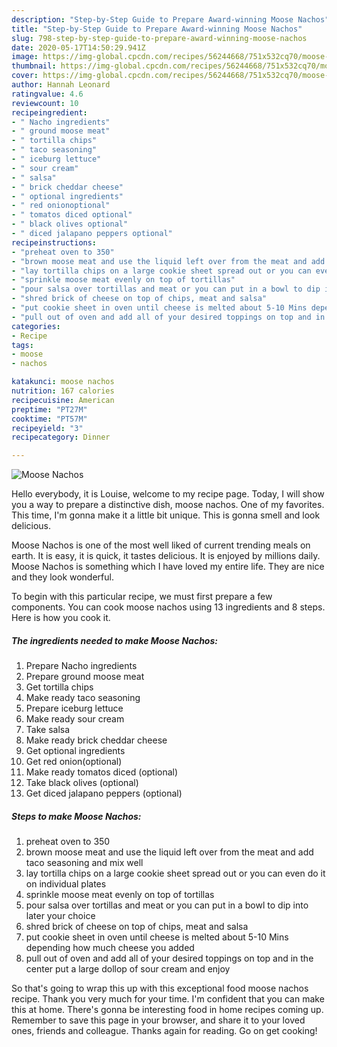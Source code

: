 ```yaml
---
description: "Step-by-Step Guide to Prepare Award-winning Moose Nachos"
title: "Step-by-Step Guide to Prepare Award-winning Moose Nachos"
slug: 798-step-by-step-guide-to-prepare-award-winning-moose-nachos
date: 2020-05-17T14:50:29.941Z
image: https://img-global.cpcdn.com/recipes/56244668/751x532cq70/moose-nachos-recipe-main-photo.jpg
thumbnail: https://img-global.cpcdn.com/recipes/56244668/751x532cq70/moose-nachos-recipe-main-photo.jpg
cover: https://img-global.cpcdn.com/recipes/56244668/751x532cq70/moose-nachos-recipe-main-photo.jpg
author: Hannah Leonard
ratingvalue: 4.6
reviewcount: 10
recipeingredient:
- " Nacho ingredients"
- " ground moose meat"
- " tortilla chips"
- " taco seasoning"
- " iceburg lettuce"
- " sour cream"
- " salsa"
- " brick cheddar cheese"
- " optional ingredients"
- " red onionoptional"
- " tomatos diced optional"
- " black olives optional"
- " diced jalapano peppers optional"
recipeinstructions:
- "preheat oven to 350"
- "brown moose meat and use the liquid left over from the meat and add taco seasoning and mix well"
- "lay tortilla chips on a large cookie sheet spread out or you can even do it on individual plates"
- "sprinkle moose meat evenly on top of tortillas"
- "pour salsa over tortillas and meat or you can put in a bowl to dip into later your choice"
- "shred brick of cheese on top of chips, meat and salsa"
- "put cookie sheet in oven until cheese is melted about 5-10 Mins depending how much cheese you added"
- "pull out of oven and add all of your desired toppings on top and in the center put a large dollop of sour cream and enjoy"
categories:
- Recipe
tags:
- moose
- nachos

katakunci: moose nachos 
nutrition: 167 calories
recipecuisine: American
preptime: "PT27M"
cooktime: "PT57M"
recipeyield: "3"
recipecategory: Dinner

---
```



![Moose Nachos](https://img-global.cpcdn.com/recipes/56244668/751x532cq70/moose-nachos-recipe-main-photo.jpg)

Hello everybody, it is Louise, welcome to my recipe page. Today, I will show you a way to prepare a distinctive dish, moose nachos. One of my favorites. This time, I'm gonna make it a little bit unique. This is gonna smell and look delicious.



Moose Nachos is one of the most well liked of current trending meals on earth. It is easy, it is quick, it tastes delicious. It is enjoyed by millions daily. Moose Nachos is something which I have loved my entire life. They are nice and they look wonderful.


To begin with this particular recipe, we must first prepare a few components. You can cook moose nachos using 13 ingredients and 8 steps. Here is how you cook it.

<!--inarticleads1-->

##### The ingredients needed to make Moose Nachos:

1. Prepare  Nacho ingredients
1. Prepare  ground moose meat
1. Get  tortilla chips
1. Make ready  taco seasoning
1. Prepare  iceburg lettuce
1. Make ready  sour cream
1. Take  salsa
1. Make ready  brick cheddar cheese
1. Get  optional ingredients
1. Get  red onion(optional)
1. Make ready  tomatos diced (optional)
1. Take  black olives (optional)
1. Get  diced jalapano peppers (optional)




<!--inarticleads2-->

##### Steps to make Moose Nachos:

1. preheat oven to 350
1. brown moose meat and use the liquid left over from the meat and add taco seasoning and mix well
1. lay tortilla chips on a large cookie sheet spread out or you can even do it on individual plates
1. sprinkle moose meat evenly on top of tortillas
1. pour salsa over tortillas and meat or you can put in a bowl to dip into later your choice
1. shred brick of cheese on top of chips, meat and salsa
1. put cookie sheet in oven until cheese is melted about 5-10 Mins depending how much cheese you added
1. pull out of oven and add all of your desired toppings on top and in the center put a large dollop of sour cream and enjoy




So that's going to wrap this up with this exceptional food moose nachos recipe. Thank you very much for your time. I'm confident that you can make this at home. There's gonna be interesting food in home recipes coming up. Remember to save this page in your browser, and share it to your loved ones, friends and colleague. Thanks again for reading. Go on get cooking!
